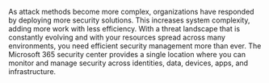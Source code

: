 As attack methods become more complex, organizations have responded by deploying more security solutions. This increases system complexity, adding more work with less efficiency. With a threat landscape that is constantly evolving and with your resources spread across many environments, you need efficient security management more than ever. The Microsoft 365 security center provides a single location where you can monitor and manage security across identities, data, devices, apps, and infrastructure.